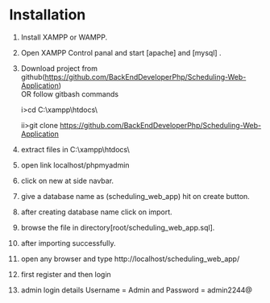 # Installation

1. Install XAMPP or WAMPP.

2. Open XAMPP Control panal and start [apache] and [mysql] .

3. Download project from github(https://github.com/BackEndDeveloperPhp/Scheduling-Web-Application)  
    OR follow gitbash commands
    
    i>cd C:\\xampp\htdocs\
    
    ii>git clone https://github.com/BackEndDeveloperPhp/Scheduling-Web-Application
    
4. extract files in C:\\xampp\htdocs\

5. open link localhost/phpmyadmin

6. click on new at side navbar.

7. give a database name as (scheduling_web_app) hit on create button.

8. after creating database name click on import.

9. browse the file in directory[root/scheduling_web_app.sql].

10. after importing successfully.

11. open any browser and type http://localhost/scheduling_web_app/

12. first register and then login

13. admin login details  Username = Admin and Password = admin2244@
